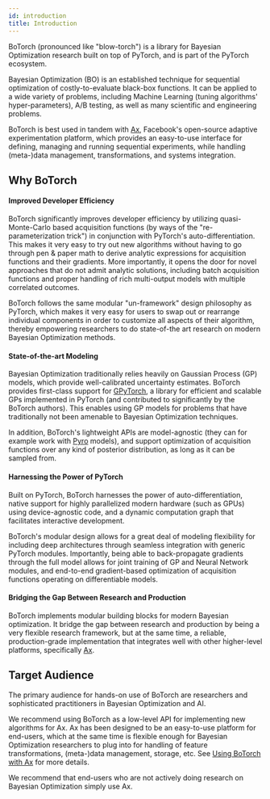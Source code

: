 ```yaml
---
id: introduction
title: Introduction
---
```


BoTorch (pronounced like "blow-torch") is a library for Bayesian Optimization
research built on top of PyTorch, and is part of the PyTorch ecosystem.

Bayesian Optimization (BO) is an established technique for sequential optimization
of costly-to-evaluate black-box functions. It can be applied to a wide variety
of problems, including Machine Learning (tuning algorithms' hyper-parameters),
A/B testing, as well as many scientific and engineering problems.

BoTorch is best used in tandem with [Ax](https://github.com/facebook/Ax),
Facebook's open-source adaptive experimentation platform, which provides an
easy-to-use interface for defining, managing and running sequential experiments,
while handling (meta-)data management, transformations, and systems integration.


## Why BoTorch

#### Improved Developer Efficiency

BoTorch significantly improves developer efficiency by utilizing quasi-Monte-Carlo
based acquisition functions (by ways of the "re-parameterization trick") in
conjunction with PyTorch's auto-differentiation. This makes it very easy to try
out new algorithms without having to go through pen & paper math to derive
analytic expressions for acquisition functions and their gradients.
More importantly, it opens the door for novel approaches that do not admit
analytic solutions, including batch acquisition functions and proper handling of
rich multi-output models with multiple correlated outcomes.

BoTorch follows the same modular "un-framework" design philosophy as PyTorch,
which makes it very easy for users to swap out or rearrange individual components
in order to customize all aspects of their algorithm, thereby empowering
researchers to do state-of-the art research on modern Bayesian Optimization
methods.


#### State-of-the-art Modeling

Bayesian Optimization traditionally relies heavily on Gaussian Process (GP)
models, which provide well-calibrated uncertainty estimates.
BoTorch provides first-class support for [GPyTorch](https://gpytorch.ai/), a
library for efficient and scalable GPs implemented in PyTorch (and contributed
to significantly by the BoTorch authors).
This enables using GP models for problems that have traditionally not been
amenable to Bayesian Optimization techniques.

In addition, BoTorch's lightweight APIs are model-agnostic (they can for example
work with [Pyro](http://pyro.ai/) models), and support optimization of acquisition
functions over any kind of posterior distribution, as long as it can be sampled from.


#### Harnessing the Power of PyTorch

Built on PyTorch, BoTorch harnesses the power of auto-differentiation, native
support for highly parallelized modern hardware (such as GPUs) using device-agnostic
code, and a dynamic computation graph that facilitates interactive development.

BoTorch's modular design allows for a great deal of modeling flexibility for
including deep architectures through seamless integration with generic PyTorch
modules. Importantly, being able to back-propagate gradients through the full
model allows for joint training of GP and Neural Network modules, and end-to-end
gradient-based optimization of acquisition functions operating on differentiable
models.


#### Bridging the Gap Between Research and Production

BoTorch implements modular building blocks for modern Bayesian optimization.
It bridge the gap between research and production by being a very flexible
research framework, but at the same time, a reliable, production-grade
implementation that integrates well with other higher-level platforms,
specifically [Ax](https://github.com/facebook/Ax).


## Target Audience

The primary audience for hands-on use of BoTorch are researchers and
sophisticated practitioners in Bayesian Optimization and AI.

We recommend using BoTorch as a low-level API for implementing new algorithms
for Ax. Ax has been designed to be an easy-to-use platform for end-users, which
at the same time is flexible enough for Bayesian Optimization researchers to
plug into for handling of feature transformations, (meta-)data management,
storage, etc. See [Using BoTorch with Ax](../botorch_and_ax) for more details.

We recommend that end-users who are not actively doing research on Bayesian
Optimization simply use Ax.

